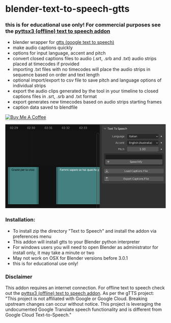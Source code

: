 # blender-text-to-speech-gtts
### this is for educational use only! For commercial purposes see the [pyttsx3 (offline) text to speech addon](https://github.com/technisculpt/blender-text-to-speech)
* blender wrapper for [gtts (google text to speech)](https://pypi.org/project/gTTS/)
* make audio captions quickly
* options for input language, accent and pitch
* convert closed captions files to audio (.srt, .srb and .txt) audio strips placed at timecodes if provided
* importing .txt files with no timecodes will place the audio strips in sequence based on order and text length
* optional import/export to csv file to save pitch and language options of individual strips
* export the audio clips generated by the tool in your timeline to closed captions files in .srt, .srb and .txt format
* export generates new timecodes based on audio strips starting frames
* caption data saved to blendfile

<a href="https://www.buymeacoffee.com/marcolinilA" target="_blank"><img src="https://www.buymeacoffee.com/assets/img/custom_images/orange_img.png" alt="Buy Me A Coffee" style="height: 41px !important;width: 174px !important;box-shadow: 0px 3px 2px 0px rgba(190, 190, 190, 0.5) !important;-webkit-box-shadow: 0px 3px 2px 0px rgba(190, 190, 190, 0.5) !important;" ></a>

![alt text](https://github.com/technisculpt/blender-gtts/blob/main/ui_preview.png)

### Installation:
* To install zip the directory "Text to Speech" and install the addon via preferences menu
* This addon will install gtts to your Blender python interpreter
* For windows users you will need to open Blender as administrator for install only, it may take a minute or two
* May not work on OSX for Blender versions before 3.0.1
* this is for educational use only!

### Disclaimer
This addon requires an internet connection. For offline text to speech check out the [pyttsx3 (offline) text to speech addon](https://github.com/technisculpt/blender-text-to-speech). As per the gTTS project: "This project is not affiliated with Google or Google Cloud. Breaking upstream changes can occur without notice. This project is leveraging the undocumented Google Translate speech functionality and is different from Google Cloud Text-to-Speech."